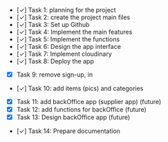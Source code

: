 - [✓] Task 1: planning for the project
- [✓] Task 2: create the project main files
- [✓] Task 3: Set up Github 
- [✓] Task 4: Implement the main features
- [✓] Task 5: Implement the functions
- [✓] Task 6: Design the app interface
- [✓] Task 7: Implement cloudinary
- [✓] Task 8: Deploy the app
- [X] Task 9: remove sign-up, in
- [✓] Task 10: add items (pics) and categories
- [X] Task 11: add backOffice app (supplier app) (future)
- [X] Task 12: add functions for backOffice (future)
- [X] Task 13: Design backOffice app (future)
- [✓] Task 14: Prepare documentation